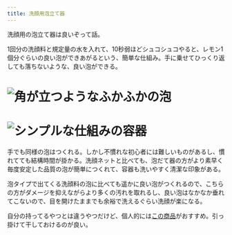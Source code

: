 ```yaml
---
title: 洗顔用泡立て器
---
```

洗顔用の泡立て器は良いぞって話。

1回分の洗顔料と規定量の水を入れて、10秒弱ほどシュコシュコやると、レモン1個分ぐらいの良い泡ができあがるという、簡単な仕組み。手に乗せてひっくり返しても落ちないような、良い泡ができる。

![](https://lh3.googleusercontent.com/gWAM_MRCdaTblEA_0TXIQXLtqDxbQwn5pd_wmbdIHN-Mw2WhhaqaxQ20ySEPcyA8pbUWKGDjjtV1vhBuFcsX8pEn28Wn4F4Dbgd0djBO32Xu8UEWr1skvxzCxAOIZv4T8LaZ4JBUW8bSNFBJbxyE0CstIcRjC6ElqqBOI_zm545-1QKEs0mSY0g_ "角が立つようなふかふかの泡")
===============================================================================================================================================================================================================================================

![](https://lh6.googleusercontent.com/j9HZPVH0vk5-f-b-47WIPQuZ_8CA94fO3jE645FiBTXAi9bkbELfZQUMcJ40iMGCXuNhPXM8_KAVezG_ghmU5TaAQGJP6xWqm1RsAqsZkPpbmfM6MfJHsyEoXy0LXK7GGuYGw1cnTU9RjYFL0NJCgqogiYxbSdcqMeboZf5vdP2DVQNichv0xE7t "シンプルな仕組みの容器")
=============================================================================================================================================================================================================================================

手でも同様の泡はつくれる。しかし不慣れな初心者には難しいものがあるし、慣れてても結構時間が掛かる。洗顔ネットと比べても、泡だて器の方がより素早く毎度安定した品質の泡が簡単につくれて、容器も洗いやすく清潔な印象がある。

泡タイプで出てくる洗顔料の泡に比べても遥かに良い泡がつくれるので、こちらの方がダメージを抑えながらより多くの汚れを取れるし、良い泡はなかなか垂れてこないので、目を開けたままでも余裕で洗えるぐらい洗顔が楽になる。

自分の持ってるやつとは違うやつだけど、個人的には[この商品](https://www.amazon.co.jp/dp/B09KMP9GDN)がおすすめ。引っ掛けて干しておけるのが良い。
